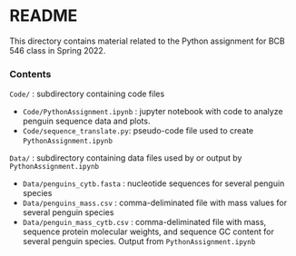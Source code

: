 # README

This directory contains material related to the Python assignment for BCB 546 class in Spring 2022.

### Contents

`Code/` : subdirectory containing code files   
- `Code/PythonAssignment.ipynb` : jupyter notebook with code to analyze penguin sequence data and plots.
- `Code/sequence_translate.py`: pseudo-code file used to create `PythonAssignment.ipynb`

`Data/` : subdirectory containing data files used by or output by `PythonAssignment.ipynb`  
 - `Data/penguins_cytb.fasta` : nucleotide sequences for several penguin species
 - `Data/penguins_mass.csv` : comma-deliminated file with mass values for several penguin species
 - `Data/penguin_mass_cytb.csv` : comma-deliminated file with mass, sequence protein molecular weights, and sequence GC content for several penguin species. Output from `PythonAssignment.ipynb`
